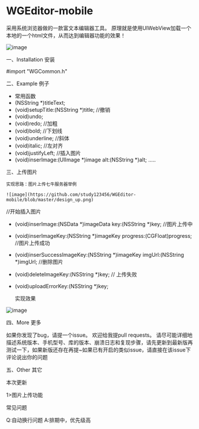 # WGEditor-mobile
采用系统浏览器做的一款富文本编辑器工具。
原理就是使用UIWebView加载一个本地的一个html文件，从而达到编辑器功能的效果！

![image](https://github.com/study123456/WGEditor-mobile/blob/master/rextEditor.GIF)   

一、Installation 安装

#import "WGCommon.h"

二、Example 例子

- 常用函数
- (NSString *)titleText;
- (void)setupTitle:(NSString *)title;
//撤销
- (void)undo;
- (void)redo;
//加粗
- (void)bold;
//下划线
- (void)underline;
//斜体
- (void)italic;
//左对齐
- (void)justifyLeft;
//插入图片
- (void)inserImage:(UIImage *)image alt:(NSString *)alt;
.....

三、上传图片

	实现思路：图片上传七牛服务器举例
	
	![image](https://github.com/study123456/WGEditor-mobile/blob/master/design_up.png)   


//开始插入图片
- (void)inserImage:(NSData *)imageData key:(NSString *)key;
//图片上传中
- (void)inserImageKey:(NSString *)imageKey progress:(CGFloat)progress;
//图片上传成功
- (void)inserSuccessImageKey:(NSString *)imageKey imgUrl:(NSString *)imgUrl;
//删除图片
- (void)deleteImageKey:(NSString *)key;
// 上传失败
- (void)uploadErrorKey:(NSString *)key;

  实现效果

![image](https://github.com/study123456/WGEditor-mobile/blob/master/uploadImage.GIF)   

四、More 更多

如果你发现了bug，请提一个issue。 欢迎给我提pull requests。
请尽可能详细地描述系统版本、手机型号、库的版本、崩溃日志和复现步骤，请先更新到最新版再测试一下，如果新版还存在再提~如果已有开启的类似issue，请直接在该issue下评论说出你的问题

五、Other 其它

本次更新

1>图片上传功能

常见问题

Q:自动换行问题
A:排期中，优先级高


